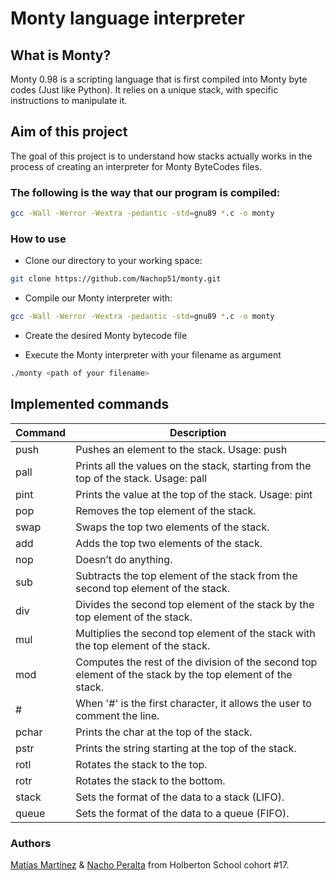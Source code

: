
# Monty language interpreter

## What is Monty?
Monty 0.98 is a scripting language that is first compiled into Monty byte codes (Just like Python). It relies on a unique stack, with specific instructions to manipulate it. 
## Aim of this project
The goal of this project is to understand how stacks actually works in the process of creating an interpreter for Monty ByteCodes files.

### The following is the way that our program is compiled:
```bash
gcc -Wall -Werror -Wextra -pedantic -std=gnu89 *.c -o monty
```

### How to use
- Clone our directory to your working space:
```bash
git clone https://github.com/Nachop51/monty.git
```
- Compile our Monty interpreter with: 
```bash
gcc -Wall -Werror -Wextra -pedantic -std=gnu89 *.c -o monty
```
- Create the desired Monty bytecode file

- Execute the Monty interpreter with your filename as argument
```bash
./monty <path of your filename>
```
    
## Implemented commands

| Command            | Description                                                                                 |
| ----------------- | ---------------------------------------------------------------------------------------------|
| push | Pushes an element to the stack. Usage: push <int>                                                         |
| pall | Prints all the values on the stack, starting from the top of the stack. Usage: pall                       |
| pint | Prints the value at the top of the stack. Usage: pint                                                     |
| pop  | Removes the top element of the stack.                                                                     |
| swap | Swaps the top two elements of the stack.                                                                  |
| add  | Adds the top two elements of the stack.                                                                   |
| nop  | Doesn’t do anything.                                                                                      |
| sub  | Subtracts the top element of the stack from the second top element of the stack.                          |
| div  | Divides the second top element of the stack by the top element of the stack.                              |
| mul  | Multiplies the second top element of the stack with the top element of the stack.                         |
| mod  | Computes the rest of the division of the second top element of the stack by the top element of the stack. |
| #    | When '#' is the first character, it allows the user to comment the line.                                  |
| pchar| Prints the char at the top of the stack.                                                                  |
| pstr | Prints the string starting at the top of the stack.                                                       | 
| rotl | Rotates the stack to the top.                                                                             |
| rotr | Rotates the stack to the bottom.                                                                          |
| stack| Sets the format of the data to a stack (LIFO).                                                            |
| queue| Sets the format of the data to a queue (FIFO).                                                            |


### Authors

[Matías Martínez](https://github.com/MatiasMtz) & [Nacho Peralta](https://github.com/Nachop51) from Holberton School cohort #17.


